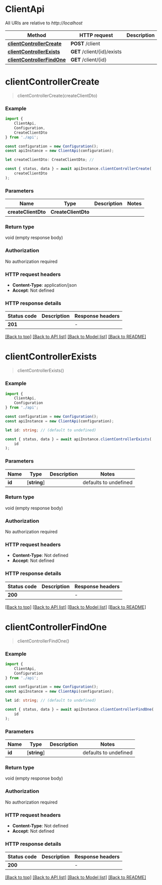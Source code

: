 # ClientApi

All URIs are relative to *http://localhost*

|Method | HTTP request | Description|
|------------- | ------------- | -------------|
|[**clientControllerCreate**](#clientcontrollercreate) | **POST** /client | |
|[**clientControllerExists**](#clientcontrollerexists) | **GET** /client/{id}/exists | |
|[**clientControllerFindOne**](#clientcontrollerfindone) | **GET** /client/{id} | |

# **clientControllerCreate**
> clientControllerCreate(createClientDto)


### Example

```typescript
import {
    ClientApi,
    Configuration,
    CreateClientDto
} from './api';

const configuration = new Configuration();
const apiInstance = new ClientApi(configuration);

let createClientDto: CreateClientDto; //

const { status, data } = await apiInstance.clientControllerCreate(
    createClientDto
);
```

### Parameters

|Name | Type | Description  | Notes|
|------------- | ------------- | ------------- | -------------|
| **createClientDto** | **CreateClientDto**|  | |


### Return type

void (empty response body)

### Authorization

No authorization required

### HTTP request headers

 - **Content-Type**: application/json
 - **Accept**: Not defined


### HTTP response details
| Status code | Description | Response headers |
|-------------|-------------|------------------|
|**201** |  |  -  |

[[Back to top]](#) [[Back to API list]](../README.md#documentation-for-api-endpoints) [[Back to Model list]](../README.md#documentation-for-models) [[Back to README]](../README.md)

# **clientControllerExists**
> clientControllerExists()


### Example

```typescript
import {
    ClientApi,
    Configuration
} from './api';

const configuration = new Configuration();
const apiInstance = new ClientApi(configuration);

let id: string; // (default to undefined)

const { status, data } = await apiInstance.clientControllerExists(
    id
);
```

### Parameters

|Name | Type | Description  | Notes|
|------------- | ------------- | ------------- | -------------|
| **id** | [**string**] |  | defaults to undefined|


### Return type

void (empty response body)

### Authorization

No authorization required

### HTTP request headers

 - **Content-Type**: Not defined
 - **Accept**: Not defined


### HTTP response details
| Status code | Description | Response headers |
|-------------|-------------|------------------|
|**200** |  |  -  |

[[Back to top]](#) [[Back to API list]](../README.md#documentation-for-api-endpoints) [[Back to Model list]](../README.md#documentation-for-models) [[Back to README]](../README.md)

# **clientControllerFindOne**
> clientControllerFindOne()


### Example

```typescript
import {
    ClientApi,
    Configuration
} from './api';

const configuration = new Configuration();
const apiInstance = new ClientApi(configuration);

let id: string; // (default to undefined)

const { status, data } = await apiInstance.clientControllerFindOne(
    id
);
```

### Parameters

|Name | Type | Description  | Notes|
|------------- | ------------- | ------------- | -------------|
| **id** | [**string**] |  | defaults to undefined|


### Return type

void (empty response body)

### Authorization

No authorization required

### HTTP request headers

 - **Content-Type**: Not defined
 - **Accept**: Not defined


### HTTP response details
| Status code | Description | Response headers |
|-------------|-------------|------------------|
|**200** |  |  -  |

[[Back to top]](#) [[Back to API list]](../README.md#documentation-for-api-endpoints) [[Back to Model list]](../README.md#documentation-for-models) [[Back to README]](../README.md)


